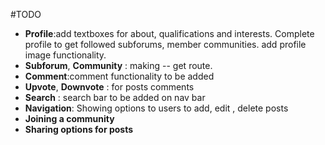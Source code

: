 #TODO
* __Profile__:add textboxes for about, qualifications and interests. Complete profile to get followed subforums, member communities.
add profile image functionality.
* __Subforum__, __Community__ : making -- get route.
* __Comment__:comment functionality to be added
* __Upvote__, __Downvote__ : for posts comments
* __Search__ : search bar to be added on nav bar
* __Navigation__: Showing options to users to add, edit , delete posts
* __Joining a community__
* __Sharing options for posts__
